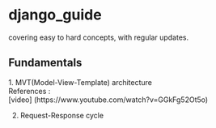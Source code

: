 # django_guide
covering easy to hard concepts, with regular updates. 

<h2>Fundamentals</h2>
1. MVT(Model-View-Template) architecture <br>
References : <br> 
[video] (https://www.youtube.com/watch?v=GGkFg52Ot5o) <br>

2. Request-Response cycle 
